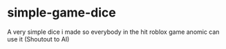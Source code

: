 # simple-game-dice
A very simple dice i made so everybody in the hit roblox game anomic can use it (Shoutout to AI)
